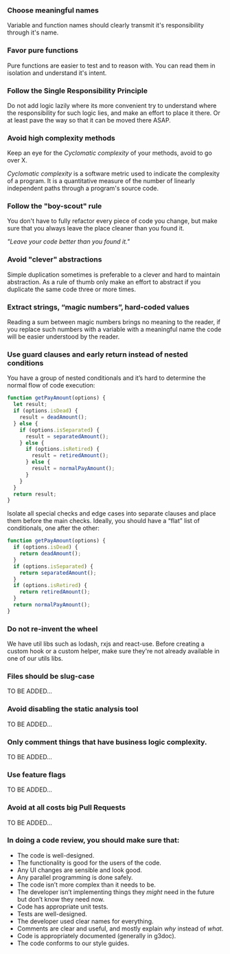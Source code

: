 ### Choose meaningful names

Variable and function names should clearly transmit it's responsibility through it's name.

### Favor pure functions

Pure functions are easier to test and to reason with. You can read them in isolation and understand it's intent.

### **Follow the Single Responsibility Principle**

Do not add logic lazily where its more convenient try to understand where the responsibility for such logic lies, and make an effort to place it there. Or at least pave the way so that it can be moved there ASAP.

### Avoid high complexity methods

Keep an eye for the *Cyclomatic complexity* of your methods, avoid to go over X.

*Cyclomatic complexity* is a software metric used to indicate the complexity of a program. It is a quantitative measure of the number of linearly independent paths through a program's source code.

### Follow the "boy-scout" rule

You don't have to fully refactor every piece of code you change, but make sure that you always leave the place cleaner than you found it.

*"Leave your code better than you found it."*

### Avoid "clever" abstractions

Simple duplication sometimes is preferable to a clever and hard to maintain abstraction. As a rule of thumb only make an effort to abstract if you duplicate the same code three or more times.

### Extract strings, “magic numbers”, hard-coded values

Reading a sum between magic numbers brings no meaning to the reader, if you replace such numbers with a variable with a meaningful name the code will be easier understood by the reader.

### Use guard clauses and early return instead of nested conditions

You have a group of nested conditionals and it’s hard to determine the normal flow of code execution:

```js
function getPayAmount(options) {
  let result;
  if (options.isDead) {
    result = deadAmount();
  } else {
    if (options.isSeparated) {
      result = separatedAmount();
    } else {
      if (options.isRetired) {
        result = retiredAmount();
      } else {
        result = normalPayAmount();
      }
    }
  }
  return result;
}
```

Isolate all special checks and edge cases into separate clauses and place them before the main checks. Ideally, you should have a “flat” list of conditionals, one after the other:

```js
function getPayAmount(options) {
  if (options.isDead) {
    return deadAmount();
  }
  if (options.isSeparated) {
    return separatedAmount();
  }
  if (options.isRetired) {
    return retiredAmount();
  }
  return normalPayAmount();
}
```

### Do not re-invent the wheel

We have util libs such as lodash, rxjs and react-use. Before creating a custom hook or a custom helper, make sure they're not already available in one of our utils libs.

### Files should be slug-case

TO BE ADDED...

### Avoid disabling the static analysis tool

TO BE ADDED...

### Only comment things that have business logic complexity.

TO BE ADDED...

### Use feature flags

TO BE ADDED...

### Avoid at all costs big Pull Requests

TO BE ADDED...

### In doing a code review, you should make sure that:

- The code is well-designed.
- The functionality is good for the users of the code.
- Any UI changes are sensible and look good.
- Any parallel programming is done safely.
- The code isn’t more complex than it needs to be.
- The developer isn’t implementing things they *might* need in the future but don’t know they need now.
- Code has appropriate unit tests.
- Tests are well-designed.
- The developer used clear names for everything.
- Comments are clear and useful, and mostly explain *why* instead of *what*.
- Code is appropriately documented (generally in g3doc).
- The code conforms to our style guides.
